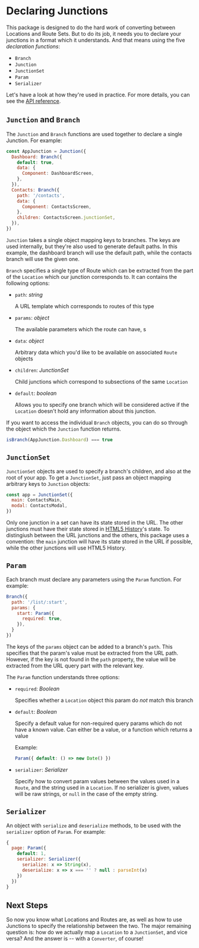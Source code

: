 # Declaring Junctions

This package is designed to do the hard work of converting between Locations and Route Sets. But to do its job, it needs you to declare your junctions in a format which it understands. And that means using the five *declaration functions*:

- `Branch`
- `Junction`
- `JunctionSet`
- `Param`
- `Serializer`

Let's have a look at how they're used in practice. For more details, you can see the [API reference](/docs/api/README.md).

## `Junction` and `Branch`

The `Junction` and `Branch` functions are used together to declare a single Junction. For example:

```js
const AppJunction = Junction({
  Dashboard: Branch({
    default: true,
    data: {
      Component: DashboardScreen,
    },
  }),
  Contacts: Branch({
    path: '/contacts',
    data: {
      Component: ContactsScreen,
    },
    children: ContactsScreen.junctionSet,
  }),
})
```

`Junction` takes a single object mapping keys to branches. The keys are used internally, but they're also used to generate default paths. In this example, the dashboard branch will use the default path, while the contacts branch will use the given one.

`Branch` specifies a single type of Route which can be extracted from the part of the `Location` which our junction corresponds to. It can contains the following options:

-   `path`: *string*

    A URL template which corresponds to routes of this type

-   `params`: *object*

    The available parameters which the route can have, s

-   `data`: *object*

    Arbitrary data which you'd like to be available on associated `Route` objects

-   `children`: *JunctionSet*

    Child junctions which correspond to subsections of the same `Location`

-   `default`: *boolean*

    Allows you to specify one branch which will be considered active if the `Location` doesn't hold any information about this junction.

If you want to access the individual `Branch` objects, you can do so through the object which the `Junction` function returns.

```js
isBranch(AppJunction.Dashboard) === true
```

## `JunctionSet`

`JunctionSet` objects are used to specify a branch's children, and also at the root of your app. To get a `JunctionSet`, just pass an object mapping arbitrary keys to `Junction` objects:

```js
const app = JunctionSet({
  main: ContactsMain,
  modal: ContactsModal,
})
```

Only one junction in a set can have its state stored in the URL. The other junctions must have their state stored in [HTML5 History](https://developer.mozilla.org/en/docs/Web/API/History)'s state. To distingiush between the URL junctions and the others, this package uses a convention: the `main` junction will have its state stored in the URL if possible, while the other junctions will use HTML5 History.

## `Param`

Each branch must declare any parameters using the `Param` function. For example:

```js
Branch({
  path: '/list/:start',
  params: {
    start: Param({
      required: true,
    }),
  }
})
```

The keys of the `params` object can be added to a branch's `path`. This specifies that the param's value must be extracted from the URL path. However, if the key is not found in the `path` property, the value will be extracted from the URL query part with the relevant key.

The `Param` function understands three options:

-   `required`: *Boolean*
    
    Specifies whether a `Location` object this param do *not* match this branch

-   `default`: *Boolean*

    Specify a default value for non-required query params which do not have a known value. Can either be a value, or a function which returns a value

    Example:

    ```js
    Param({ default: () => new Date() })
    ```

-   `serializer`: *Serializer*

    Specify how to convert param values between the values used in a `Route`, and the string used in a `Location`. If no serializer is given, values will be raw strings, or `null` in the case of the empty string.

## `Serializer`

An object with `serialize` and `deserialize` methods, to be used with the `serializer` option of `Param`. For example:

```js
{
  page: Param({
    default: 1,
    serializer: Serializer({
      serialize: x => String(x),
      deserialize: x => x === '' ? null : parseInt(x)
    })
  })
}
```

## Next Steps

So now you know what Locations and Routes are, as well as how to use Junctions to specify the relationship between the two. The major remaining question is: how do we actually map a `Location` to a `JunctionSet`, and vice versa? And the answer is -- with a `Converter`, of course!
